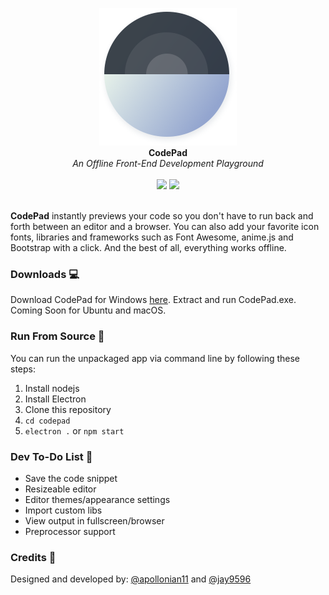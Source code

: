 <p align="center">
  <img src="assets/Codepad Blue.png" />
  <br>
  <b>CodePad</b><br>
  <i>An Offline Front-End Development Playground</i><br><br>
  <img src="https://img.shields.io/badge/code_style-standard-brightgreen.svg" />
  <img src="https://img.shields.io/badge/license-MIT-blue.svg" /><br><br>
</p>

__CodePad__ instantly previews your code so you don't have to run back and forth between an editor and a browser. You can also add your favorite icon fonts, libraries and frameworks such as Font Awesome, anime.js and Bootstrap with a click. And the best of all, everything works offline.

### Downloads 💻

Download CodePad for Windows [here](https://github.com/Jay9596/CodePad/releases/download/v1.0-beta/CodePad.rar). Extract and run CodePad.exe. Coming Soon for Ubuntu and macOS.

### Run From Source 🎩

You can run the unpackaged app via command line by following these steps:
 1. Install nodejs
 2. Install Electron
 3. Clone this repository
 4. `cd codepad`
 5. `electron .` or `npm start`

### Dev To-Do List 🌈

- Save the code snippet
- Resizeable editor
- Editor themes/appearance settings
- Import custom libs
- View output in fullscreen/browser
- Preprocessor support

### Credits 👨

Designed and developed by: [@apollonian11](https://www.github.com/apollonian11) and [@jay9596](https://www.github.com/jay9596)